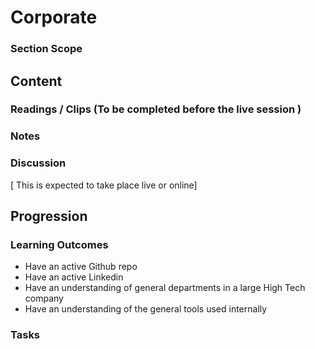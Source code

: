 # Corporate    
### Section Scope  
## Content  
### Readings / Clips (To be completed before the live session )  
### Notes  
### Discussion  
[ This is expected to take place live or online]
## Progression  
### Learning Outcomes  
- Have an active Github repo
- Have an active Linkedin
- Have an understanding of general departments in a large High Tech company
- Have an understanding of the general tools used internally
### Tasks  
